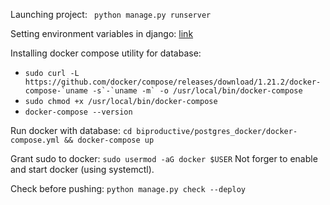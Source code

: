 Launching project: ``` python manage.py runserver```

Setting environment variables in
django: [link](https://alicecampkin.medium.com/how-to-set-up-environment-variables-in-django-f3c4db78c55f)

Installing docker compose utility for database:

- ```sudo curl -L https://github.com/docker/compose/releases/download/1.21.2/docker-compose-`uname -s`-`uname -m` -o /usr/local/bin/docker-compose```
- ```sudo chmod +x /usr/local/bin/docker-compose```
- ```docker-compose --version```

Run docker with database: ```cd biproductive/postgres_docker/docker-compose.yml && docker-compose up```

Grant sudo to docker: ```sudo usermod -aG docker $USER```
Not forger to enable and start docker (using systemctl).

Check before pushing: ```python manage.py check --deploy```